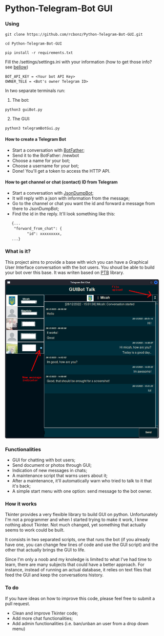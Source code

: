 # Python-Telegram-Bot GUI

### Using
```
git clone https://github.com/rcbonz/Python-Telegram-Bot-GUI.git
```
```
cd Python-Telegram-Bot-GUI
```

```
pip install -r requirements.txt
```
Fill the /settings/settings.ini with your information (how to get those info? see [bellow](https://github.com/rcbonz/Python-Telegram-Bot-GUI/edit/main/README.md#how-to-create-a-telegram-bot))
```
BOT_API_KEY = <Your bot API Key>
OWNER_TELE = <Bot's owner Telegram ID>
```

In two separate terminals run:

1. The bot:
```
python3 guiBot.py
```

2.  The GUI:
```
python3 telegramBotGui.py
```

#### How to create a Telegram Bot
-   Start a conversation with [BotFather](https://t.me/BotFather);
-   Send it to the BotFather: /newbot
-   Choose a name for your bot;
-   Choose a username for your bot;
-   Done! You'll get a token to access the HTTP API.

#### How to get channel or chat (contact) ID from Telegram
-   Start a conversation with [JsonDumpBot](https://t.me/JsonDumpBot);
-   It will reply with a json with information from the message;
-   Go to the channel or chat you want the id and forward a message from there to JsonDumpBot;
-   Find the id in the reply. It'll look something like this:
```html
   {...
    "forward_from_chat": {
          "id": xxxxxxxxx,
   ...}
```


### What is it?
This project aims to provide a base with wich you can have a *G*raphical *U*ser *I*nterface conversation with the bot users. You shoud be able to build your bot over this base. It was writen based on [PTB](https://github.com/python-telegram-bot/python-telegram-bot) library.

![Art](https://github.com/rcbonz/Python-Telegram-Bot-GUI/blob/main/gui.png)

### Functionalities
* GUI for chatting with bot users;
* Send document or photos through GUI;
* Indication of new messages in chats;
* A maintenance script that warns users about it;
* After a maintenance, it'll automatically warn who tried to talk to it that it's back;
* A simple start menu with one option: send message to the bot owner.

### How it works
Tkinter provides a very flexible library to build GUI on python. Unfortunately I'm not a programmer and when I started trying to make it work, I knew nothing about Tkinter. Not much changed, yet something that actually seems to work could be built.

It consists in two separated scripts, one that runs the bot (if you already have one, you can change few lines of code and use the GUI script) and the other that actually brings the GUI to life.

Since I'm only a noob and my knoledge is limited to what I've had time to learn, there are many subjects that could have a better approach. For instance, instead of running an actual database, it relies on text files that feed the GUI and keep the conversations history.

### To do
If you have ideas on how to improve this code, please feel free to submit a pull request.
* Clean and improve Tkinter code;
* Add more chat functionalities;
* Add admin functionalities (i.e. ban/unban an user from a drop down menu)
